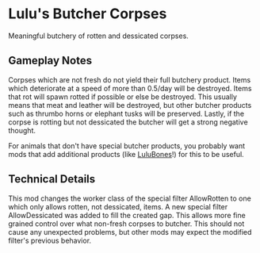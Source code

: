 # Lulu's Butcher Corpses
 
Meaningful butchery of rotten and dessicated corpses.

## Gameplay Notes

Corpses which are not fresh do not yield their full butchery product. Items which deteriorate at a speed of more than 0.5/day will be destroyed. Items that rot will spawn rotted if possible or else be destroyed. This usually means that meat and leather will be destroyed, but other butcher products such as thrumbo horns or elephant tusks will be preserved. Lastly, if the corpse is rotting but not dessicated the butcher will get a strong negative thought.

For animals that don't have special butcher products, you probably want mods that add additional products (like [LuluBones](https://github.com/LoonyLadle/LuluBones)!) for this to be useful.

## Technical Details

This mod changes the worker class of the special filter AllowRotten to one which only allows rotten, not dessicated, items. A new special filter AllowDessicated was added to fill the created gap. This allows more fine grained control over what non-fresh corpses to butcher. This should not cause any unexpected problems, but other mods may expect the modified filter's previous behavior.
